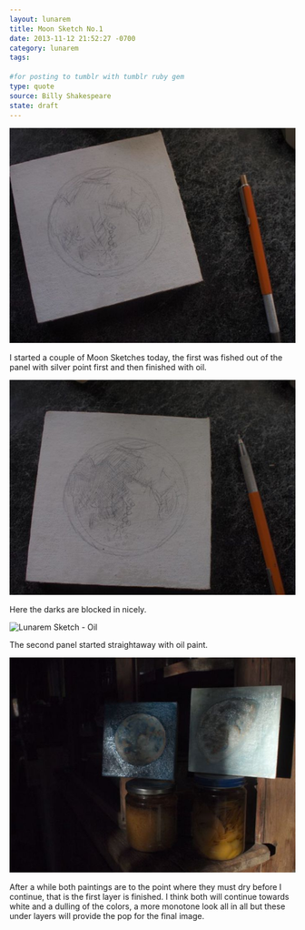 ```yaml
---
layout: lunarem
title: Moon Sketch No.1
date: 2013-11-12 21:52:27 -0700
category: lunarem
tags:

#for posting to tumblr with tumblr ruby gem
type: quote
source: Billy Shakespeare
state: draft
---
```

![Lunarem Sketch - Silverpoint 1](images/lunarem/2013-11-12-moon-sketch-No.1/MoonSketch1.1-web.jpg "Starting a moon sketch with silver point on panel.")

I started a couple of Moon Sketches today, the first was fished out of the panel with silver point first and then finished with oil. 

![Lunarem Sketch - Silverpoint 2](images/lunarem/2013-11-12-moon-sketch-No.1/MoonSketch1.2-web.jpg "The silver point sketch a little further along.")

Here the darks are blocked in nicely. 

![Lunarem Sketch - Oil](images/lunarem/2013-11-12-moon-sketch-No.1/MoonSketch3-web.jpg "This sketch started with oil paint. ")

The second panel started straightaway with oil paint. 

![First layer of Full Moon Paintings](images/lunarem/2013-11-12-moon-sketch-No.1/MoonSketch1.4-web.jpg "The first layer of paint on the panels of the moon.")

After a while both paintings are to the point where they must dry before I continue, that is the first layer is finished.  I think both will continue towards white and a dulling of the colors, a more monotone look all in all but these under layers will provide the pop for the final image. 
